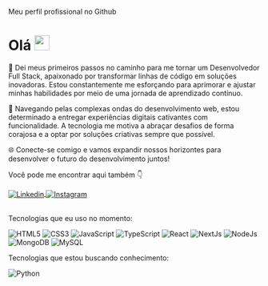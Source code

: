Meu perfil profissional no Github

# Olá <img src="https://media.giphy.com/media/hvRJCLFzcasrR4ia7z/giphy.gif" width="30">

🚀 Dei meus primeiros passos no caminho para me tornar um Desenvolvedor Full Stack, apaixonado por transformar linhas de código em soluções inovadoras. Estou constantemente me esforçando para aprimorar e ajustar minhas habilidades por meio de uma jornada de aprendizado contínuo.

📘 Navegando pelas complexas ondas do desenvolvimento web, estou determinado a entregar experiências digitais cativantes com funcionalidade. A tecnologia me motiva a abraçar desafios de forma corajosa e a optar por soluções criativas sempre que possível.

🌐 Conecte-se comigo e vamos expandir nossos horizontes para desenvolver o futuro do desenvolvimento juntos!

Você pode me encontrar aqui também 👇

<div>

<a href="https://www.linkedin.com/in/gabrielamaral22/" target="_blank">
 <img align="center" src="https://img.shields.io/badge/LinkedIn-0077B5?style=for-the-badge&logo=linkedin&logoColor=white" alt="Linkedin"/>
</a>

<a href="https://www.instagram.com/gabrieel.amaraal/?theme=dark" target="_blank">
<img align="center" src="https://img.shields.io/badge/Instagram-%23E4405F.svg?style=for-the-badge&logo=Instagram&logoColor=white" alt="Instagram"/>
</a>

</div>

<br>

Tecnologias que eu uso no momento:

![HTML5](https://img.shields.io/badge/html5-%23E34F26.svg?style=for-the-badge&logo=html5&logoColor=white)
![CSS3](https://img.shields.io/badge/css3-%231572B6.svg?style=for-the-badge&logo=css3&logoColor=white)
![JavaScript](https://img.shields.io/badge/javascript-%23323330.svg?style=for-the-badge&logo=javascript&logoColor=%23F7DF1E)
![TypeScript](https://img.shields.io/badge/typescript-%23007ACC.svg?style=for-the-badge&logo=typescript&logoColor=white)
![React](https://img.shields.io/badge/react-%2320232a.svg?style=for-the-badge&logo=react&logoColor=%2361DAFB)
![NextJs](https://img.shields.io/badge/next.js-000000?style=for-the-badge&logo=nextdotjs&logoColor=white)
![NodeJs](https://img.shields.io/badge/Node.js-43853D?style=for-the-badge&logo=node.js&logoColor=white)
![MongoDB](https://img.shields.io/badge/MongoDB-%234ea94b.svg?style=for-the-badge&logo=mongodb&logoColor=white)
![MySQL](https://img.shields.io/badge/mysql-4479A1.svg?style=for-the-badge&logo=mysql&logoColor=white)

Tecnologias que estou buscando conhecimento:

![Python](https://img.shields.io/badge/python-3670A0?style=for-the-badge&logo=python&logoColor=ffdd54)



